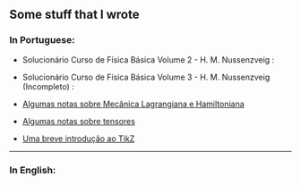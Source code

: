 ## Some stuff that I wrote

### In Portuguese:

- Solucionário Curso de Física Básica Volume 2 - H. M. Nussenzveig : 

- Solucionário Curso de Física Básica Volume 3 - H. M. Nussenzveig (Incompleto) :

- [Algumas notas sobre Mecânica Lagrangiana e Hamiltoniana](./assets/Mec_nica_Lagrangiana_e_Hamiltoniana.pdf)

- [Algumas notas sobre tensores](./assets/Tensores.pdf)

- [Uma breve introdução ao TikZ](./assets/Uma_breve_introdu__o_ao_TikZ.pdf)

---

### In English:

